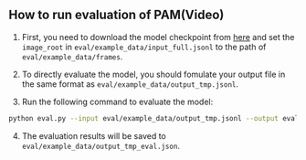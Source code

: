 ## How to run evaluation of PAM(Video)

1. First, you need to download the model checkpoint from [here](https://huggingface.co/Perceive-Anything/PAM-3B) and set the `image_root` in `eval/example_data/input_full.jsonl` to the path of `eval/example_data/frames`.

2. To directly evaluate the model, you should fomulate your output file in the same format as `eval/example_data/output_tmp.jsonl`.

3. Run the following command to evaluate the model:

```bash
python eval.py --input eval/example_data/output_tmp.jsonl --output eval/example_data/output_tmp_eval.json
```

4. The evaluation results will be saved to `eval/example_data/output_tmp_eval.json`.